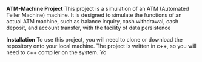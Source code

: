 **ATM-Machine Project**
This project is a simulation of an ATM (Automated Teller Machine) machine. It is designed to simulate the functions of an actual ATM machine, such as balance inquiry, cash withdrawal, cash deposit, and account transfer, with the facility of data persistence

**Installation**
To use this project, you will need to clone or download the repository onto your local machine. The project is written in c++, so you will need to c++ compiler on the system. Yo
